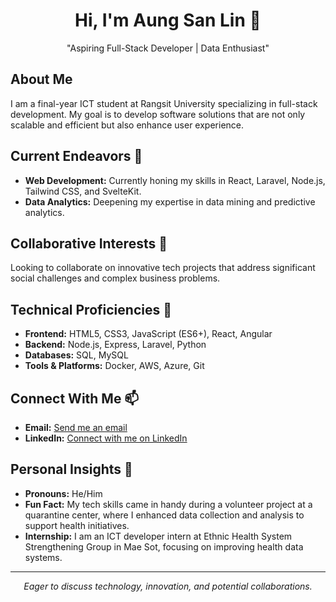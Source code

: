 <h1 align="center">Hi, I'm Aung San Lin 👋</h1>

<p align="center">
  "Aspiring Full-Stack Developer | Data Enthusiast"
</p>

## About Me
I am a final-year ICT student at Rangsit University specializing in full-stack development. My goal is to develop software solutions that are not only scalable and efficient but also enhance user experience.

## Current Endeavors 🚀
- **Web Development:** Currently honing my skills in React, Laravel, Node.js, Tailwind CSS, and SvelteKit.
- **Data Analytics:** Deepening my expertise in data mining and predictive analytics.

## Collaborative Interests 🤝
Looking to collaborate on innovative tech projects that address significant social challenges and complex business problems.

## Technical Proficiencies 🔧
- **Frontend:** HTML5, CSS3, JavaScript (ES6+), React, Angular
- **Backend:** Node.js, Express, Laravel, Python
- **Databases:** SQL, MySQL
- **Tools & Platforms:** Docker, AWS, Azure, Git

## Connect With Me 📫
- **Email:** [Send me an email](mailto:aungsanlin1414@gmail.com)
- **LinkedIn:** [Connect with me on LinkedIn](https://www.linkedin.com/in/aung-san-lin-a670ba29b/)

## Personal Insights 👤
- **Pronouns:** He/Him
- **Fun Fact:** My tech skills came in handy during a volunteer project at a quarantine center, where I enhanced data collection and analysis to support health initiatives.
- **Internship:** I am an ICT developer intern at Ethnic Health System Strengthening Group in Mae Sot, focusing on improving health data systems.

---
<p align="center">
  <i>Eager to discuss technology, innovation, and potential collaborations.</i>
</p>
